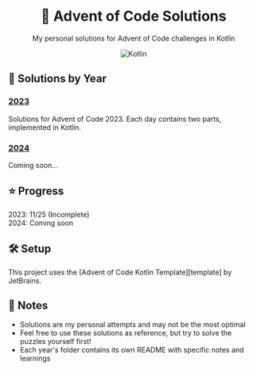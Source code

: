 <div align="center">
  <h1>🎄 Advent of Code Solutions</h1>
  
  <p>My personal solutions for Advent of Code challenges in Kotlin</p>

  <div align="center">
    <img src="https://img.shields.io/badge/Kotlin-1.9.0-purple?style=for-the-badge&logo=kotlin" alt="Kotlin" />
  </div>
</div>

## 📅 Solutions by Year

### [2023](/2023/kotlin)
Solutions for Advent of Code 2023. Each day contains two parts, implemented in Kotlin.

### [2024](/2024/?)
Coming soon...
## ⭐ Progress

2023: 11/25 (Incomplete)  
2024: Coming soon

## 🛠️ Setup

This project uses the [Advent of Code Kotlin Template][template] by JetBrains.


## 📝 Notes

- Solutions are my personal attempts and may not be the most optimal
- Feel free to use these solutions as reference, but try to solve the puzzles yourself first!
- Each year's folder contains its own README with specific notes and learnings
